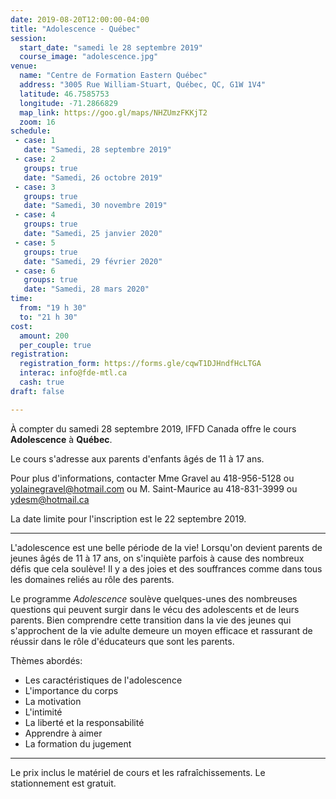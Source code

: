 ```yaml
---
date: 2019-08-20T12:00:00-04:00
title: "Adolescence - Québec"
session:
  start_date: "samedi le 28 septembre 2019"
  course_image: "adolescence.jpg"
venue:
  name: "Centre de Formation Eastern Québec"
  address: "3005 Rue William-Stuart, Québec, QC, G1W 1V4"
  latitude: 46.7585753
  longitude: -71.2866829
  map_link: https://goo.gl/maps/NHZUmzFKKjT2
  zoom: 16
schedule:
 - case: 1
   date: "Samedi, 28 septembre 2019"
 - case: 2
   groups: true
   date: "Samedi, 26 octobre 2019"
 - case: 3
   groups: true
   date: "Samedi, 30 novembre 2019"
 - case: 4
   groups: true
   date: "Samedi, 25 janvier 2020"
 - case: 5
   groups: true
   date: "Samedi, 29 février 2020"
 - case: 6
   groups: true
   date: "Samedi, 28 mars 2020"
time:
  from: "19 h 30"
  to: "21 h 30"
cost:
  amount: 200
  per_couple: true
registration:
  registration_form: https://forms.gle/cqwT1DJHndfHcLTGA
  interac: info@fde-mtl.ca
  cash: true
draft: false

---
```


À compter du samedi 28 septembre 2019, IFFD Canada offre le cours **Adolescence** à **Québec**.

Le cours s'adresse aux parents d'enfants âgés de 11 à 17 ans.

Pour plus d'informations, contacter Mme Gravel au 418-956-5128 ou <a
href="mailto:yolainegravel@hotmail.com">yolainegravel@hotmail.com</a> ou M. Saint-Maurice au
418-831-3999 ou <a href="mailto:ydesm@hotmail.ca">ydesm@hotmail.ca</a>

La date limite pour l'inscription est le 22 septembre 2019.

---

L'adolescence est une belle période de la vie! Lorsqu'on devient parents de
jeunes âgés de 11 à 17 ans, on s'inquiète parfois à cause des nombreux défis que
cela soulève! Il y a des joies et des souffrances comme dans tous les domaines
reliés au rôle des parents.

Le programme *Adolescence* soulève quelques-unes des nombreuses questions qui peuvent surgir
dans le vécu des adolescents et de leurs parents. Bien comprendre cette transition
dans la vie des jeunes qui s'approchent de la vie adulte demeure un moyen efficace et
rassurant de réussir dans le rôle d'éducateurs que sont les parents.

Thèmes abordés:

* Les caractéristiques de l'adolescence
* L'importance du corps
* La motivation
* L'intimité
* La liberté et la responsabilité
* Apprendre à aimer
* La formation du jugement

---

Le prix inclus le matériel de cours et les rafraîchissements. Le stationnement est gratuit.

<!--more-->
